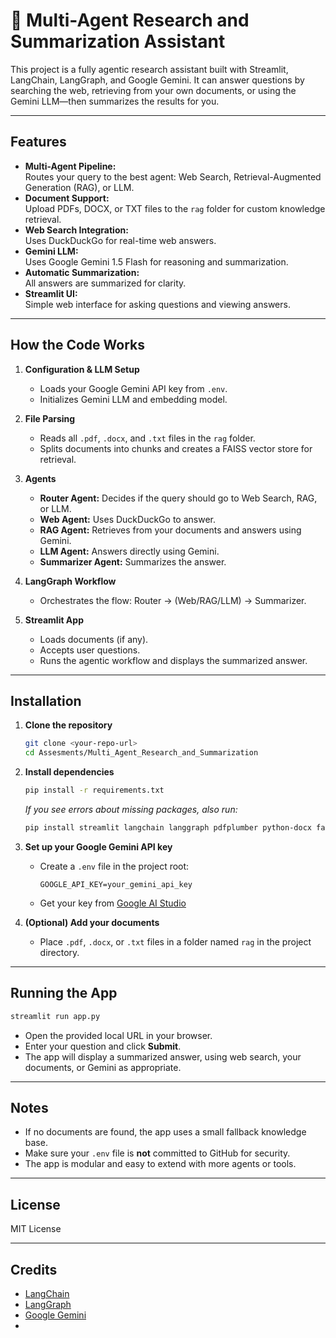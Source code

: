 # 🧠 Multi-Agent Research and Summarization Assistant

This project is a fully agentic research assistant built with Streamlit, LangChain, LangGraph, and Google Gemini. It can answer questions by searching the web, retrieving from your own documents, or using the Gemini LLM—then summarizes the results for you.

---

## Features

- **Multi-Agent Pipeline:**  
  Routes your query to the best agent: Web Search, Retrieval-Augmented Generation (RAG), or LLM.
- **Document Support:**  
  Upload PDFs, DOCX, or TXT files to the `rag` folder for custom knowledge retrieval.
- **Web Search Integration:**  
  Uses DuckDuckGo for real-time web answers.
- **Gemini LLM:**  
  Uses Google Gemini 1.5 Flash for reasoning and summarization.
- **Automatic Summarization:**  
  All answers are summarized for clarity.
- **Streamlit UI:**  
  Simple web interface for asking questions and viewing answers.

---

## How the Code Works

1. **Configuration & LLM Setup**
   - Loads your Google Gemini API key from `.env`.
   - Initializes Gemini LLM and embedding model.

2. **File Parsing**
   - Reads all `.pdf`, `.docx`, and `.txt` files in the `rag` folder.
   - Splits documents into chunks and creates a FAISS vector store for retrieval.

3. **Agents**
   - **Router Agent:** Decides if the query should go to Web Search, RAG, or LLM.
   - **Web Agent:** Uses DuckDuckGo to answer.
   - **RAG Agent:** Retrieves from your documents and answers using Gemini.
   - **LLM Agent:** Answers directly using Gemini.
   - **Summarizer Agent:** Summarizes the answer.

4. **LangGraph Workflow**
   - Orchestrates the flow: Router → (Web/RAG/LLM) → Summarizer.

5. **Streamlit App**
   - Loads documents (if any).
   - Accepts user questions.
   - Runs the agentic workflow and displays the summarized answer.

---

## Installation

1. **Clone the repository**
   ```bash
   git clone <your-repo-url>
   cd Assesments/Multi_Agent_Research_and_Summarization
   ```

2. **Install dependencies**
   ```bash
   pip install -r requirements.txt
   ```
   *If you see errors about missing packages, also run:*
   ```bash
   pip install streamlit langchain langgraph pdfplumber python-docx faiss-cpu google-generativeai duckduckgo-search python-dotenv
   ```

3. **Set up your Google Gemini API key**
   - Create a `.env` file in the project root:
     ```
     GOOGLE_API_KEY=your_gemini_api_key
     ```
   - Get your key from [Google AI Studio](https://aistudio.google.com/app/apikey)

4. **(Optional) Add your documents**
   - Place `.pdf`, `.docx`, or `.txt` files in a folder named `rag` in the project directory.

---

## Running the App

```bash
streamlit run app.py
```

- Open the provided local URL in your browser.
- Enter your question and click **Submit**.
- The app will display a summarized answer, using web search, your documents, or Gemini as appropriate.

---

## Notes

- If no documents are found, the app uses a small fallback knowledge base.
- Make sure your `.env` file is **not** committed to GitHub for security.
- The app is modular and easy to extend with more agents or tools.

---

## License

MIT License

---

## Credits

- [LangChain](https://langchain.com/)
- [LangGraph](https://github.com/langchain-ai/langgraph)
- [Google Gemini](https://aistudio.google.com/)
-